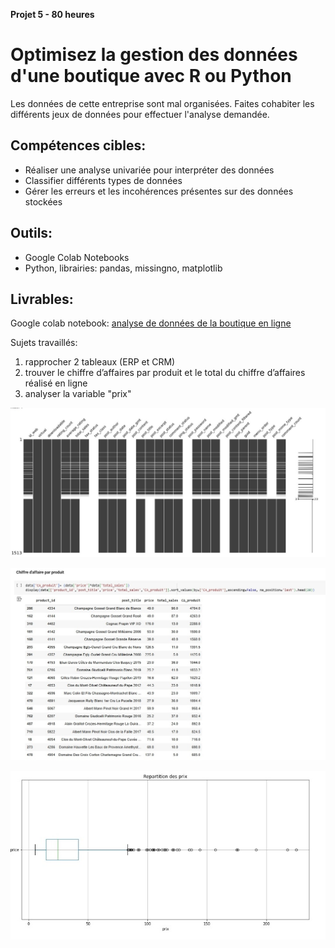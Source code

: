 
**Projet 5 - 80 heures** 

# Optimisez la gestion des données d'une boutique avec R ou Python

Les données de cette entreprise sont mal organisées. Faites cohabiter les différents jeux de données pour effectuer l'analyse demandée. 

## Compétences cibles:

 - Réaliser une analyse univariée pour interpréter des données
 - Classifier différents types de données 
 - Gérer les erreurs et les  incohérences présentes sur des données stockées

## Outils:

 - Google Colab Notebooks 
 - Python, librairies: pandas, missingno,  matplotlib

## Livrables:

Google colab notebook: [analyse de données de la boutique en ligne](https://github.com/piplagrivka/openclassrooms/blob/main/Projets/Projet05/Gerasimova_Anna_notebook_2_corrig%C3%A9_projet05_19022023.ipynb)

Sujets travaillés:
1.  rapprocher 2 tableaux (ERP et CRM)
2.  trouver le chiffre d’affaires par produit et le total du chiffre d’affaires réalisé en ligne
3.  analyser la variable "prix"

![1](https://github.com/piplagrivka/openclassrooms/blob/main/Projets/Projet05/images/1-1.jpg)

![2](https://github.com/piplagrivka/openclassrooms/blob/main/Projets/Projet05/images/2-1.jpg)

![3](https://github.com/piplagrivka/openclassrooms/blob/main/Projets/Projet05/images/3-1.jpg)
